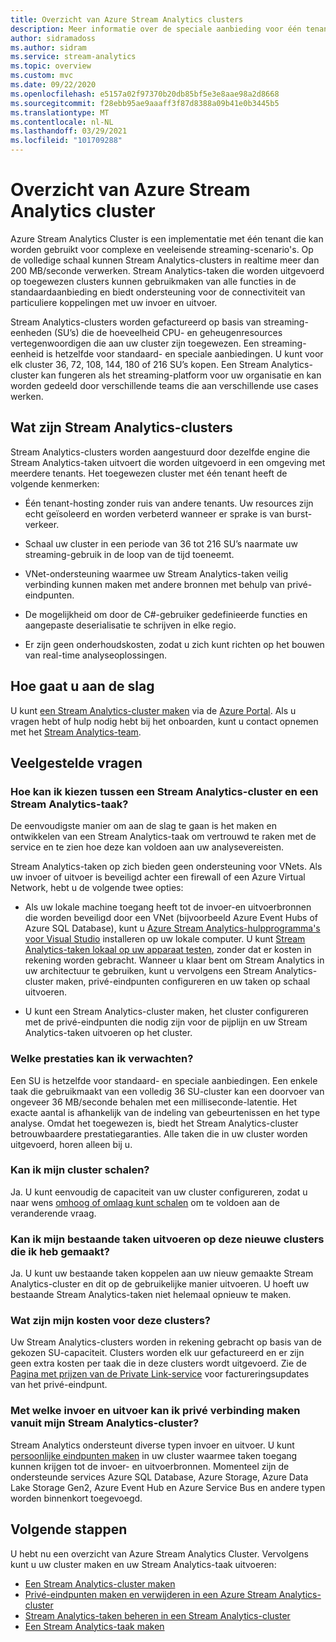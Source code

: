 ```yaml
---
title: Overzicht van Azure Stream Analytics clusters
description: Meer informatie over de speciale aanbieding voor één tenant van Stream Analytics Cluster.
author: sidramadoss
ms.author: sidram
ms.service: stream-analytics
ms.topic: overview
ms.custom: mvc
ms.date: 09/22/2020
ms.openlocfilehash: e5157a02f97370b20db85bf5e3e8aae98a2d8668
ms.sourcegitcommit: f28ebb95ae9aaaff3f87d8388a09b41e0b3445b5
ms.translationtype: MT
ms.contentlocale: nl-NL
ms.lasthandoff: 03/29/2021
ms.locfileid: "101709288"
---
```

# <a name="overview-of-azure-stream-analytics-cluster"></a>Overzicht van Azure Stream Analytics cluster

Azure Stream Analytics Cluster is een implementatie met één tenant die kan worden gebruikt voor complexe en veeleisende streaming-scenario's. Op de volledige schaal kunnen Stream Analytics-clusters in realtime meer dan 200 MB/seconde verwerken. Stream Analytics-taken die worden uitgevoerd op toegewezen clusters kunnen gebruikmaken van alle functies in de standaardaanbieding en biedt ondersteuning voor de connectiviteit van particuliere koppelingen met uw invoer en uitvoer.

Stream Analytics-clusters worden gefactureerd op basis van streaming-eenheden (SU’s) die de hoeveelheid CPU- en geheugenresources vertegenwoordigen die aan uw cluster zijn toegewezen. Een streaming-eenheid is hetzelfde voor standaard- en speciale aanbiedingen. U kunt voor elk cluster 36, 72, 108, 144, 180 of 216 SU’s kopen. Een Stream Analytics-cluster kan fungeren als het streaming-platform voor uw organisatie en kan worden gedeeld door verschillende teams die aan verschillende use cases werken.

## <a name="what-are-stream-analytics-clusters"></a>Wat zijn Stream Analytics-clusters

Stream Analytics-clusters worden aangestuurd door dezelfde engine die Stream Analytics-taken uitvoert die worden uitgevoerd in een omgeving met meerdere tenants. Het toegewezen cluster met één tenant heeft de volgende kenmerken:

* Één tenant-hosting zonder ruis van andere tenants. Uw resources zijn echt geïsoleerd en worden verbeterd wanneer er sprake is van burst-verkeer.

* Schaal uw cluster in een periode van 36 tot 216 SU’s naarmate uw streaming-gebruik in de loop van de tijd toeneemt.

* VNet-ondersteuning waarmee uw Stream Analytics-taken veilig verbinding kunnen maken met andere bronnen met behulp van privé-eindpunten.

* De mogelijkheid om door de C#-gebruiker gedefinieerde functies en aangepaste deserialisatie te schrijven in elke regio.

* Er zijn geen onderhoudskosten, zodat u zich kunt richten op het bouwen van real-time analyseoplossingen.

## <a name="how-to-get-started"></a>Hoe gaat u aan de slag

U kunt [een Stream Analytics-cluster maken](create-cluster.md) via de [Azure Portal](https://aka.ms/asaclustercreateportal). Als u vragen hebt of hulp nodig hebt bij het onboarden, kunt u contact opnemen met het [Stream Analytics-team](mailto:askasa@microsoft.com).

## <a name="frequently-asked-questions"></a>Veelgestelde vragen

### <a name="how-do-i-choose-between-a-stream-analytics-cluster-and-a-stream-analytics-job"></a>Hoe kan ik kiezen tussen een Stream Analytics-cluster en een Stream Analytics-taak?

De eenvoudigste manier om aan de slag te gaan is het maken en ontwikkelen van een Stream Analytics-taak om vertrouwd te raken met de service en te zien hoe deze kan voldoen aan uw analysevereisten.

Stream Analytics-taken op zich bieden geen ondersteuning voor VNets. Als uw invoer of uitvoer is beveiligd achter een firewall of een Azure Virtual Network, hebt u de volgende twee opties:

* Als uw lokale machine toegang heeft tot de invoer-en uitvoerbronnen die worden beveiligd door een VNet (bijvoorbeeld Azure Event Hubs of Azure SQL Database), kunt u [Azure Stream Analytics-hulpprogramma's voor Visual Studio](stream-analytics-tools-for-visual-studio-install.md) installeren op uw lokale computer. U kunt [Stream Analytics-taken lokaal op uw apparaat testen](stream-analytics-live-data-local-testing.md), zonder dat er kosten in rekening worden gebracht. Wanneer u klaar bent om Stream Analytics in uw architectuur te gebruiken, kunt u vervolgens een Stream Analytics-cluster maken, privé-eindpunten configureren en uw taken op schaal uitvoeren.

* U kunt een Stream Analytics-cluster maken, het cluster configureren met de privé-eindpunten die nodig zijn voor de pijplijn en uw Stream Analytics-taken uitvoeren op het cluster.

### <a name="what-performance-can-i-expect"></a>Welke prestaties kan ik verwachten?

Een SU is hetzelfde voor standaard- en speciale aanbiedingen. Een enkele taak die gebruikmaakt van een volledig 36 SU-cluster kan een doorvoer van ongeveer 36 MB/seconde behalen met een milliseconde-latentie. Het exacte aantal is afhankelijk van de indeling van gebeurtenissen en het type analyse. Omdat het toegewezen is, biedt het Stream Analytics-cluster betrouwbaardere prestatiegaranties. Alle taken die in uw cluster worden uitgevoerd, horen alleen bij u.

### <a name="can-i-scale-my-cluster"></a>Kan ik mijn cluster schalen?

Ja. U kunt eenvoudig de capaciteit van uw cluster configureren, zodat u naar wens [omhoog of omlaag kunt schalen](scale-cluster.md) om te voldoen aan de veranderende vraag.

### <a name="can-i-run-my-existing-jobs-on-these-new-clusters-ive-created"></a>Kan ik mijn bestaande taken uitvoeren op deze nieuwe clusters die ik heb gemaakt?

Ja. U kunt uw bestaande taken koppelen aan uw nieuw gemaakte Stream Analytics-cluster en dit op de gebruikelijke manier uitvoeren. U hoeft uw bestaande Stream Analytics-taken niet helemaal opnieuw te maken.

### <a name="how-much-will-these-clusters-cost-me"></a>Wat zijn mijn kosten voor deze clusters?

Uw Stream Analytics-clusters worden in rekening gebracht op basis van de gekozen SU-capaciteit. Clusters worden elk uur gefactureerd en er zijn geen extra kosten per taak die in deze clusters wordt uitgevoerd. Zie de [Pagina met prijzen van de Private Link-service](https://azure.microsoft.com/pricing/details/private-link/) voor factureringsupdates van het privé-eindpunt.

### <a name="which-inputs-and-outputs-can-i-privately-connect-to-from-my-stream-analytics-cluster"></a>Met welke invoer en uitvoer kan ik privé verbinding maken vanuit mijn Stream Analytics-cluster?

Stream Analytics ondersteunt diverse typen invoer en uitvoer. U kunt [persoonlijke eindpunten maken](private-endpoints.md) in uw cluster waarmee taken toegang kunnen krijgen tot de invoer- en uitvoerbronnen. Momenteel zijn de ondersteunde services Azure SQL Database, Azure Storage, Azure Data Lake Storage Gen2, Azure Event Hub en Azure Service Bus en andere typen worden binnenkort toegevoegd. 

## <a name="next-steps"></a>Volgende stappen

U hebt nu een overzicht van Azure Stream Analytics Cluster. Vervolgens kunt u uw cluster maken en uw Stream Analytics-taak uitvoeren: 

* [Een Stream Analytics-cluster maken](create-cluster.md)
* [Privé-eindpunten maken en verwijderen in een Azure Stream Analytics-cluster](private-endpoints.md)
* [Stream Analytics-taken beheren in een Stream Analytics-cluster](manage-jobs-cluster.md)
* [Een Stream Analytics-taak maken](stream-analytics-quick-create-portal.md)
